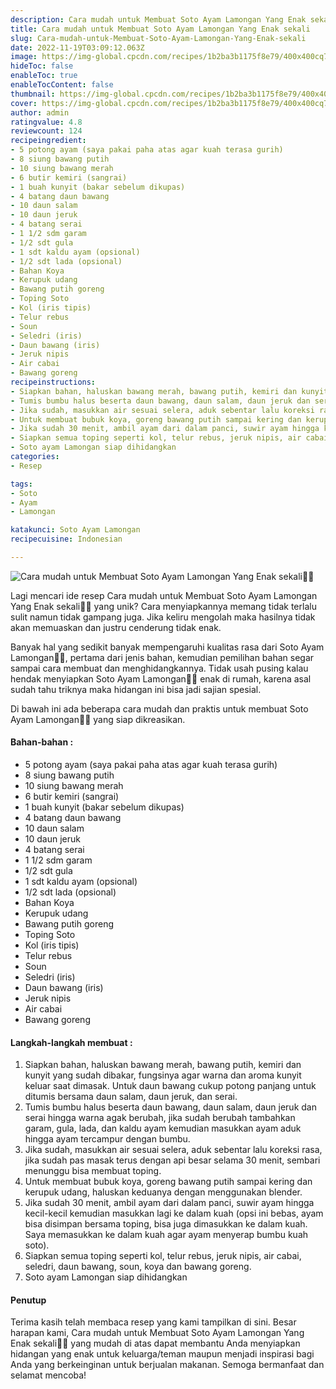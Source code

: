 ```yaml
---
description: Cara mudah untuk Membuat Soto Ayam Lamongan Yang Enak sekali"
title: Cara mudah untuk Membuat Soto Ayam Lamongan Yang Enak sekali
slug: Cara-mudah-untuk-Membuat-Soto-Ayam-Lamongan-Yang-Enak-sekali
date: 2022-11-19T03:09:12.063Z
image: https://img-global.cpcdn.com/recipes/1b2ba3b1175f8e79/400x400cq70/photo.jpg
hideToc: false
enableToc: true
enableTocContent: false
thumbnail: https://img-global.cpcdn.com/recipes/1b2ba3b1175f8e79/400x400cq70/photo.jpg
cover: https://img-global.cpcdn.com/recipes/1b2ba3b1175f8e79/400x400cq70/photo.jpg
author: admin
ratingvalue: 4.8
reviewcount: 124
recipeingredient:
- 5 potong ayam (saya pakai paha atas agar kuah terasa gurih)
- 8 siung bawang putih
- 10 siung bawang merah
- 6 butir kemiri (sangrai)
- 1 buah kunyit (bakar sebelum dikupas)
- 4 batang daun bawang
- 10 daun salam
- 10 daun jeruk
- 4 batang serai
- 1 1/2 sdm garam
- 1/2 sdt gula
- 1 sdt kaldu ayam (opsional)
- 1/2 sdt lada (opsional)
- Bahan Koya
- Kerupuk udang
- Bawang putih goreng
- Toping Soto
- Kol (iris tipis)
- Telur rebus
- Soun
- Seledri (iris)
- Daun bawang (iris)
- Jeruk nipis
- Air cabai
- Bawang goreng
recipeinstructions:
- Siapkan bahan, haluskan bawang merah, bawang putih, kemiri dan kunyit yang sudah dibakar, fungsinya agar warna dan aroma kunyit keluar saat dimasak. Untuk daun bawang cukup potong panjang untuk ditumis bersama daun salam, daun jeruk, dan serai.
- Tumis bumbu halus beserta daun bawang, daun salam, daun jeruk dan serai hingga warna agak berubah, jika sudah berubah tambahkan garam, gula, lada, dan kaldu ayam kemudian masukkan ayam aduk hingga ayam tercampur dengan bumbu.
- Jika sudah, masukkan air sesuai selera, aduk sebentar lalu koreksi rasa, jika sudah pas masak terus dengan api besar selama 30 menit, sembari menunggu bisa membuat toping.
- Untuk membuat bubuk koya, goreng bawang putih sampai kering dan kerupuk udang, haluskan keduanya dengan menggunakan blender.
- Jika sudah 30 menit, ambil ayam dari dalam panci, suwir ayam hingga kecil-kecil kemudian masukkan lagi ke dalam kuah (opsi ini bebas, ayam bisa disimpan bersama toping, bisa juga dimasukkan ke dalam kuah. Saya memasukkan ke dalam kuah agar ayam menyerap bumbu kuah soto).
- Siapkan semua toping seperti kol, telur rebus, jeruk nipis, air cabai, seledri, daun bawang, soun, koya dan bawang goreng.
- Soto ayam Lamongan siap dihidangkan
categories:
- Resep

tags:
- Soto
- Ayam
- Lamongan

katakunci: Soto Ayam Lamongan
recipecuisine: Indonesian

---
```


![Cara mudah untuk Membuat Soto Ayam Lamongan Yang Enak sekali👩‍🍳](https://img-global.cpcdn.com/recipes/1b2ba3b1175f8e79/400x400cq70/photo.jpg)

Lagi mencari ide resep Cara mudah untuk Membuat Soto Ayam Lamongan Yang Enak sekali👩‍🍳 yang unik? Cara menyiapkannya memang tidak terlalu sulit namun tidak gampang juga. Jika keliru mengolah maka hasilnya tidak akan memuaskan dan justru cenderung tidak enak.

Banyak hal yang sedikit banyak mempengaruhi kualitas rasa dari Soto Ayam Lamongan👩‍🍳, pertama dari jenis bahan, kemudian pemilihan bahan segar sampai cara membuat dan menghidangkannya. Tidak usah pusing kalau hendak menyiapkan Soto Ayam Lamongan👩‍🍳 enak di rumah, karena asal sudah tahu triknya maka hidangan ini bisa jadi sajian spesial.

Di bawah ini ada beberapa cara mudah dan praktis untuk membuat Soto Ayam Lamongan👩‍🍳 yang siap dikreasikan.

<!--inarticleads1-->

#### Bahan-bahan :

- 5 potong ayam (saya pakai paha atas agar kuah terasa gurih)
- 8 siung bawang putih
- 10 siung bawang merah
- 6 butir kemiri (sangrai)
- 1 buah kunyit (bakar sebelum dikupas)
- 4 batang daun bawang
- 10 daun salam
- 10 daun jeruk
- 4 batang serai
- 1 1/2 sdm garam
- 1/2 sdt gula
- 1 sdt kaldu ayam (opsional)
- 1/2 sdt lada (opsional)
- Bahan Koya
- Kerupuk udang
- Bawang putih goreng
- Toping Soto
- Kol (iris tipis)
- Telur rebus
- Soun
- Seledri (iris)
- Daun bawang (iris)
- Jeruk nipis
- Air cabai
- Bawang goreng

<!--inarticleads2-->

#### Langkah-langkah membuat :

1. Siapkan bahan, haluskan bawang merah, bawang putih, kemiri dan kunyit yang sudah dibakar, fungsinya agar warna dan aroma kunyit keluar saat dimasak. Untuk daun bawang cukup potong panjang untuk ditumis bersama daun salam, daun jeruk, dan serai.
1. Tumis bumbu halus beserta daun bawang, daun salam, daun jeruk dan serai hingga warna agak berubah, jika sudah berubah tambahkan garam, gula, lada, dan kaldu ayam kemudian masukkan ayam aduk hingga ayam tercampur dengan bumbu.
1. Jika sudah, masukkan air sesuai selera, aduk sebentar lalu koreksi rasa, jika sudah pas masak terus dengan api besar selama 30 menit, sembari menunggu bisa membuat toping.
1. Untuk membuat bubuk koya, goreng bawang putih sampai kering dan kerupuk udang, haluskan keduanya dengan menggunakan blender.
1. Jika sudah 30 menit, ambil ayam dari dalam panci, suwir ayam hingga kecil-kecil kemudian masukkan lagi ke dalam kuah (opsi ini bebas, ayam bisa disimpan bersama toping, bisa juga dimasukkan ke dalam kuah. Saya memasukkan ke dalam kuah agar ayam menyerap bumbu kuah soto).
1. Siapkan semua toping seperti kol, telur rebus, jeruk nipis, air cabai, seledri, daun bawang, soun, koya dan bawang goreng.
1. Soto ayam Lamongan siap dihidangkan

#### Penutup

Terima kasih telah membaca resep yang kami tampilkan di sini. Besar harapan kami, Cara mudah untuk Membuat Soto Ayam Lamongan Yang Enak sekali👩‍🍳 yang mudah di atas dapat membantu Anda menyiapkan hidangan yang enak untuk keluarga/teman maupun menjadi inspirasi bagi Anda yang berkeinginan untuk berjualan makanan. Semoga bermanfaat dan selamat mencoba!